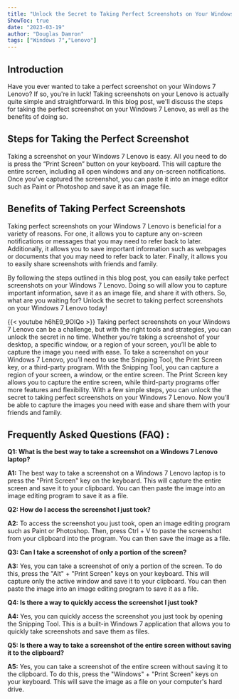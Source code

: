 ```yaml
---
title: "Unlock the Secret to Taking Perfect Screenshots on Your Windows 7 Lenovo!"
ShowToc: true 
date: "2023-03-19"
author: "Douglas Damron" 
tags: ["Windows 7","Lenovo"]
---
```

## Introduction
Have you ever wanted to take a perfect screenshot on your Windows 7 Lenovo? If so, you're in luck! Taking screenshots on your Lenovo is actually quite simple and straightforward. In this blog post, we'll discuss the steps for taking the perfect screenshot on your Windows 7 Lenovo, as well as the benefits of doing so. 

## Steps for Taking the Perfect Screenshot
Taking a screenshot on your Windows 7 Lenovo is easy. All you need to do is press the “Print Screen” button on your keyboard. This will capture the entire screen, including all open windows and any on-screen notifications. Once you’ve captured the screenshot, you can paste it into an image editor such as Paint or Photoshop and save it as an image file. 

## Benefits of Taking Perfect Screenshots
Taking perfect screenshots on your Windows 7 Lenovo is beneficial for a variety of reasons. For one, it allows you to capture any on-screen notifications or messages that you may need to refer back to later. Additionally, it allows you to save important information such as webpages or documents that you may need to refer back to later. Finally, it allows you to easily share screenshots with friends and family. 

By following the steps outlined in this blog post, you can easily take perfect screenshots on your Windows 7 Lenovo. Doing so will allow you to capture important information, save it as an image file, and share it with others. So, what are you waiting for? Unlock the secret to taking perfect screenshots on your Windows 7 Lenovo today!

{{< youtube h6hE9_9OlQo >}} 
Taking perfect screenshots on your Windows 7 Lenovo can be a challenge, but with the right tools and strategies, you can unlock the secret in no time. Whether you’re taking a screenshot of your desktop, a specific window, or a region of your screen, you’ll be able to capture the image you need with ease. To take a screenshot on your Windows 7 Lenovo, you’ll need to use the Snipping Tool, the Print Screen key, or a third-party program. With the Snipping Tool, you can capture a region of your screen, a window, or the entire screen. The Print Screen key allows you to capture the entire screen, while third-party programs offer more features and flexibility. With a few simple steps, you can unlock the secret to taking perfect screenshots on your Windows 7 Lenovo. Now you’ll be able to capture the images you need with ease and share them with your friends and family.

## Frequently Asked Questions (FAQ) :
**Q1: What is the best way to take a screenshot on a Windows 7 Lenovo laptop?**

**A1:** The best way to take a screenshot on a Windows 7 Lenovo laptop is to press the "Print Screen" key on the keyboard. This will capture the entire screen and save it to your clipboard. You can then paste the image into an image editing program to save it as a file.

**Q2: How do I access the screenshot I just took?**

**A2:** To access the screenshot you just took, open an image editing program such as Paint or Photoshop. Then, press Ctrl + V to paste the screenshot from your clipboard into the program. You can then save the image as a file.

**Q3: Can I take a screenshot of only a portion of the screen?**

**A3:** Yes, you can take a screenshot of only a portion of the screen. To do this, press the "Alt" + "Print Screen" keys on your keyboard. This will capture only the active window and save it to your clipboard. You can then paste the image into an image editing program to save it as a file.

**Q4: Is there a way to quickly access the screenshot I just took?**

**A4:** Yes, you can quickly access the screenshot you just took by opening the Snipping Tool. This is a built-in Windows 7 application that allows you to quickly take screenshots and save them as files.

**Q5: Is there a way to take a screenshot of the entire screen without saving it to the clipboard?**

**A5:** Yes, you can take a screenshot of the entire screen without saving it to the clipboard. To do this, press the "Windows" + "Print Screen" keys on your keyboard. This will save the image as a file on your computer's hard drive.


